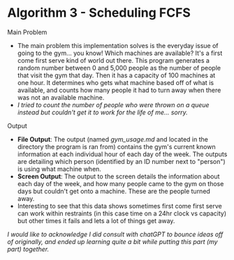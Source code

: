# Algorithm 3 - Scheduling FCFS
Main Problem
*   The main problem this implementation solves is the everyday issue of going to the gym... you know! Which machines are available? It's a first come first serve kind of world out there. This program generates a random number between 0 and 5,000 people as the number of people that visit the gym that day. Then it has a capacity of 100 machines at one hour. It determines who gets what machine based off of what is available, and counts how many people it had to turn away when there was not an available machine. 
*   *I tried to count the number of people who were thrown on a queue instead but couldn't get it to work for the life of me... sorry.*

Output
*   **File Output**: The output (named *gym_usage.md* and located in the directory the program is ran from) contains the gym's current known information at each individual hour of each day of the week. The outputs are detailing which person (identified by an ID number next to "person") is using what machine when. 
*   **Screen Output**: The output to the screen details the information about each day of the week, and how many people came to the gym on those days but couldn't get onto a machine. These are the people turned away. 
*   Interesting to see that this data shows sometimes first come first serve can work within restraints (in this case time on a 24hr clock vs capacity) but other times it fails and lets a lot of things get away.

*I would like to acknowledge I did consult with chatGPT to bounce ideas off of originally, and ended up learning quite a bit while putting this part (my part) together.*